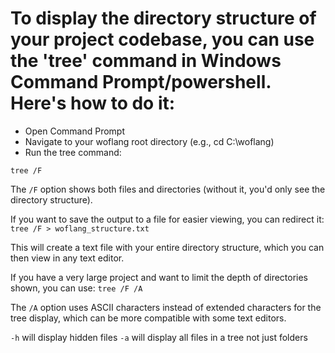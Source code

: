 # To display the directory structure of your project codebase, you can use the 'tree' command in Windows Command Prompt/powershell. Here's how to do it:

- Open Command Prompt
- Navigate to your woflang root directory (e.g., cd C:\woflang)
- Run the tree command:

`tree /F`

The `/F` option shows both files and directories (without it, you'd only see the directory structure).


If you want to save the output to a file for easier viewing, you can redirect it:
`tree /F > woflang_structure.txt`

This will create a text file with your entire directory structure, which you can then view in any text editor.


If you have a very large project and want to limit the depth of directories shown, you can use:
`tree /F /A`

The `/A` option uses ASCII characters instead of extended characters for the tree display, which can be more compatible with some text editors.


`-h` will display hidden files
`-a` will display all files in a tree not just folders

 